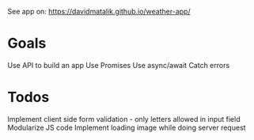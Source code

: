 See app on: https://davidmatalik.github.io/weather-app/
# Goals
Use API to build an app
Use Promises
Use async/await
Catch errors

# Todos
Implement client side form validation - only letters allowed in input field
Modularize JS code
Implement loading image while doing server request
